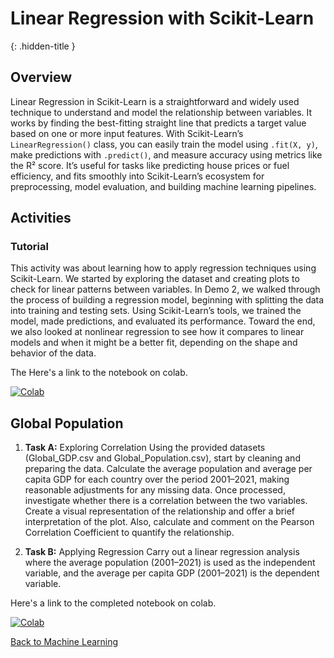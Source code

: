 # Linear Regression with Scikit-Learn
{: .hidden-title }

## Overview

Linear Regression in Scikit-Learn is a straightforward and widely used technique to understand and model the relationship between variables. It works by finding the best-fitting straight line that predicts a target value based on one or more input features. With Scikit-Learn’s ```LinearRegression()``` class, you can easily train the model using ```.fit(X, y)```, make predictions with ```.predict()```, and measure accuracy using metrics like the R² score. It’s useful for tasks like predicting house prices or fuel efficiency, and fits smoothly into Scikit-Learn’s ecosystem for preprocessing, model evaluation, and building machine learning pipelines.

## Activities

### Tutorial
This activity was about learning how to apply regression techniques using Scikit-Learn. We started by exploring the dataset and creating plots to check for linear patterns between variables. In Demo 2, we walked through the process of building a regression model, beginning with splitting the data into training and testing sets. Using Scikit-Learn’s tools, we trained the model, made predictions, and evaluated its performance. Toward the end, we also looked at nonlinear regression to see how it compares to linear models and when it might be a better fit, depending on the shape and behavior of the data.

The Here's a link to the notebook on colab.

[![Colab](https://colab.research.google.com/assets/colab-badge.svg)](https://colab.research.google.com/github/jaco-uoeo/ml-artefact/blob/main/Unit04/demo_correlation_regression_fuel_consumption.ipynb)


## Global Population

1. **Task A:** Exploring Correlation
Using the provided datasets (Global_GDP.csv and Global_Population.csv), start by cleaning and preparing the data. Calculate the average population and average per capita GDP for each country over the period 2001–2021, making reasonable adjustments for any missing data. Once processed, investigate whether there is a correlation between the two variables. Create a visual representation of the relationship and offer a brief interpretation of the plot. Also, calculate and comment on the Pearson Correlation Coefficient to quantify the relationship.

2. **Task B:** Applying Regression
Carry out a linear regression analysis where the average population (2001–2021) is used as the independent variable, and the average per capita GDP (2001–2021) is the dependent variable. 

Here's a link to the completed notebook on colab.

[![Colab](https://colab.research.google.com/assets/colab-badge.svg)](https://colab.research.google.com/github/jaco-uoeo/ml-artefact/blob/main/Unit04/global_population.ipynb)

[Back to Machine Learning](/machine_learning/)